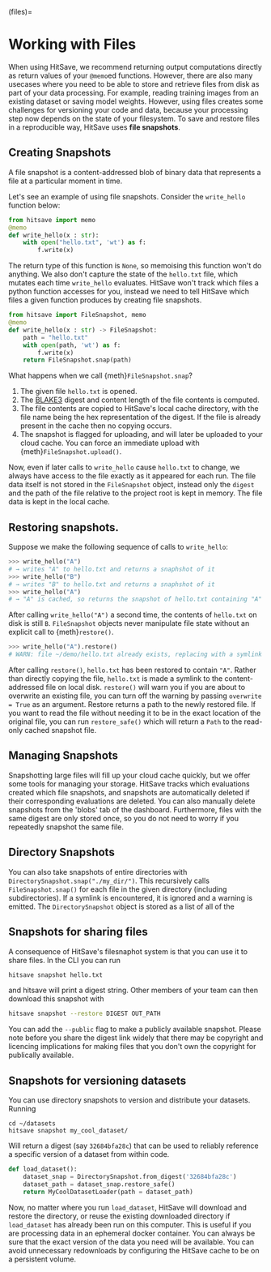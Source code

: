 (files)=
# Working with Files

When using HitSave, we recommend returning output computations directly as return values of your `@memo`ed functions.
However, there are also many usecases where you need to be able to store and retrieve files from disk as part of your data processing. For example, reading training images from an existing dataset or saving model weights.
However, using files creates some challenges for versioning your code and data, because your processing step now depends on the state of your filesystem.
To save and restore files in a reproducible way, HitSave uses __file snapshots__.

## Creating Snapshots

A file snapshot is a content-addressed blob of binary data that represents a file at a particular moment in time.

Let's see an example of using file snapshots. Consider the `write_hello` function below:

```python
from hitsave import memo
@memo
def write_hello(x : str):
    with open("hello.txt", 'wt') as f:
        f.write(x)
```

The return type of this function is `None`, so memoising this function won't do anything. We also don't capture the state of the `hello.txt` file, which mutates each time `write_hello` evaluates.
HitSave won't track which files a python function accesses for you, instead we need to tell HitSave which files a given function produces by creating file snapshots.

```python
from hitsave import FileSnapshot, memo
@memo
def write_hello(x : str) -> FileSnapshot:
    path = "hello.txt"
    with open(path, 'wt') as f:
        f.write(x)
    return FileSnapshot.snap(path)
```

What happens when we call {meth}`FileSnapshot.snap`?

1. The given file `hello.txt` is opened.
2. The [BLAKE3](https://github.com/BLAKE3-team/BLAKE3) digest and content length of the file contents is computed.
3. The file contents are copied to HitSave's local cache directory, with the file name being the hex representation of the digest. If the file is already present in the cache then no copying occurs.
4. The snapshot is flagged for uploading, and will later be uploaded to your cloud cache. You can force an immediate upload with {meth}`FileSnapshot.upload()`.

Now, even if later calls to `write_hello` cause `hello.txt` to change, we always have access to the file exactly as it appeared for each run.
The file data itself is not stored in the `FileSnapshot` object, instead only the `digest` and the path of the file relative to the project root is kept in memory. The file data is kept in the local cache.

## Restoring snapshots.

Suppose we make the following sequence of calls to `write_hello`:

```python
>>> write_hello("A")
# → writes "A" to hello.txt and returns a snaphshot of it
>>> write_hello("B")
# → writes "B" to hello.txt and returns a snaphshot of it
>>> write_hello("A")
# → "A" is cached, so returns the snapshot of hello.txt containing "A"
```

After calling `write_hello("A")` a second time, the contents of `hello.txt` on disk is still `B`.
`FileSnapshot` objects never manipulate file state without an explicit call to {meth}`restore()`.

```python
>>> write_hello("A").restore()
# WARN: file ~/demo/hello.txt already exists, replacing with a symlink ...
```

After calling `restore()`, `hello.txt` has been restored to contain `"A"`. Rather than directly copying the file, `hello.txt` is made a symlink to the content-addressed file on local disk.
`restore()` will warn you if you are about to overwrite an existing file, you can turn off the warning by passing `overwrite = True` as an argument. Restore returns a path to the newly restored file.
If you want to read the file without needing it to be in the exact location of the original file, you can run `restore_safe()` which will return a `Path` to the read-only cached snapshot file.

## Managing Snapshots

Snapshotting large files will fill up your cloud cache quickly, but we offer some tools for managing your storage.
HitSave tracks which evaluations created which file snapshots, and snapshots are automatically deleted if their corresponding evaluations are deleted. You can also manually delete snapshots from the 'blobs' tab of the dashboard. Furthermore, files with the same digest are only stored once, so you do not need to worry if you repeatedly snapshot the same file.

## Directory Snapshots

You can also take snapshots of entire directories with `DirectorySnapshot.snap("./my_dir/")`.
This recursively calls `FileSnapshot.snap()` for each file in the given directory (including subdirectories).
If a symlink is encountered, it is ignored and a warning is emitted.
The `DirectorySnapshot` object is stored as a list of all of the

## Snapshots for sharing files

A consequence of HitSave's filesnaphot system is that you can use it to share files.
In the CLI you can run

```sh
hitsave snapshot hello.txt
```

and hitsave will print a digest string. Other members of your team can then download this snapshot with

```sh
hitsave snapshot --restore DIGEST OUT_PATH
```

You can add the `--public` flag to make a publicly available snapshot. Please note before you share the digest link widely that there may be copyright and licencing implications for making files that you don't own the copyright for publically available.

## Snapshots for versioning datasets

You can use directory snapshots to version and distribute your datasets. Running

```
cd ~/datasets
hitsave snapshot my_cool_dataset/
```

Will return a digest (say `32684bfa28c`) that can be used to reliably reference a specific version of a dataset from within code.

```python
def load_dataset():
    dataset_snap = DirectorySnapshot.from_digest('32684bfa28c')
    dataset_path = dataset_snap.restore_safe()
    return MyCoolDatasetLoader(path = dataset_path)
```

Now, no matter where you run `load_dataset`, HitSave will download and restore the directory, or reuse the existing downloaded directory if `load_dataset` has already been run on this computer.
This is useful if you are processing data in an ephemeral docker container.
You can always be sure that the exact version of the data you need will be available.
You can avoid unnecessary redownloads by configuring the HitSave cache to be on a persistent volume.





